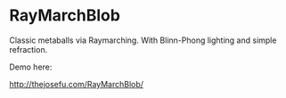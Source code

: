 # RayMarchBlob

Classic metaballs via Raymarching. With Blinn-Phong lighting and simple refraction.

Demo here:

http://thejosefu.com/RayMarchBlob/
